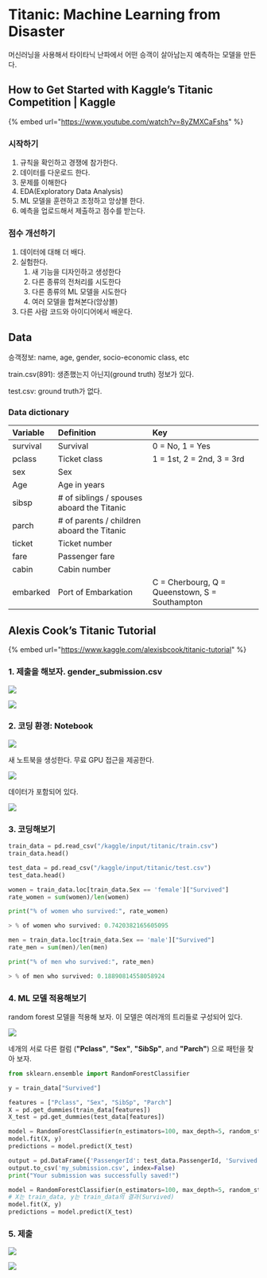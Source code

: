 # Titanic: Machine Learning from Disaster

머신러닝을 사용해서 타이타닉 난파에서 어떤 승객이 살아남는지 예측하는 모델을 만든다.

## How to Get Started with Kaggle’s Titanic Competition \| Kaggle

{% embed url="https://www.youtube.com/watch?v=8yZMXCaFshs" %}

### 시작하기

1. 규칙을 확인하고 경쟁에 참가한다.
2. 데이터를 다운로드 한다.
3. 문제를 이해한다
4. EDA\(Exploratory Data Analysis\)
5. ML 모델을 훈련하고 조정하고 앙상블 한다.
6. 예측을 업로드해서 제출하고 점수를 받는다.

### 점수 개선하기

1. 데이터에 대해 더 배다.
2. 실험한다.
   1. 새 기능을 디자인하고 생성한다
   2. 다른 종류의 전처리를 시도한다
   3. 다른 종류의 ML 모델을 시도한다
   4. 여러 모델을 합쳐본다\(앙상블\)
3. 다른 사람 코드와 아이디어에서 배운다.

## Data

승객정보: name, age, gender, socio-economic class, etc

train.csv\(891\): 생존했는지 아닌지\(ground truth\) 정보가 있다.

test.csv: ground truth가 없다.

### Data dictionary

| **Variable** | **Definition** | **Key** |
| :--- | :--- | :--- |
| survival | Survival | 0 = No, 1 = Yes |
| pclass | Ticket class | 1 = 1st, 2 = 2nd, 3 = 3rd |
| sex | Sex |  |
| Age | Age in years |  |
| sibsp | \# of siblings / spouses aboard the Titanic |  |
| parch | \# of parents / children aboard the Titanic |  |
| ticket | Ticket number |  |
| fare | Passenger fare |  |
| cabin | Cabin number |  |
| embarked | Port of Embarkation | C = Cherbourg, Q = Queenstown, S = Southampton |

## Alexis Cook’s Titanic Tutorial

{% embed url="https://www.kaggle.com/alexisbcook/titanic-tutorial" %}

### 1. 제출을 해보자. gender\_submission.csv

![](../../.gitbook/assets/image%20%2833%29%20%281%29.png)

![](../../.gitbook/assets/image%20%2819%29.png)

### 2. 코딩 환경: Notebook

![](../../.gitbook/assets/image%20%283%29.png)

새 노트북을 생성한다. 무료 GPU 접근을 제공한다.

![](../../.gitbook/assets/image%20%2831%29.png)

데이터가 포함되어 있다.

![](../../.gitbook/assets/image%20%2832%29.png)

### 3. 코딩해보기

```python
train_data = pd.read_csv("/kaggle/input/titanic/train.csv")
train_data.head()

test_data = pd.read_csv("/kaggle/input/titanic/test.csv")
test_data.head()
```

```python
women = train_data.loc[train_data.Sex == 'female']["Survived"]
rate_women = sum(women)/len(women)

print("% of women who survived:", rate_women)

> % of women who survived: 0.7420382165605095

men = train_data.loc[train_data.Sex == 'male']["Survived"]
rate_men = sum(men)/len(men)

print("% of men who survived:", rate_men)

> % of men who survived: 0.18890814558058924
```

### 4. ML 모델 적용해보기

random forest 모델을 적용해 보자. 이 모델은 여러개의 트리들로 구성되어 있다.

![](../../.gitbook/assets/image%20%2830%29%20%281%29.png)

네개의 서로 다른 컬럼  \(**"Pclass"**, **"Sex"**, **"SibSp"**, and **"Parch"**\) 으로 패턴을 찾아 보자.

```python
from sklearn.ensemble import RandomForestClassifier

y = train_data["Survived"]

features = ["Pclass", "Sex", "SibSp", "Parch"]
X = pd.get_dummies(train_data[features])
X_test = pd.get_dummies(test_data[features])

model = RandomForestClassifier(n_estimators=100, max_depth=5, random_state=1)
model.fit(X, y)
predictions = model.predict(X_test)

output = pd.DataFrame({'PassengerId': test_data.PassengerId, 'Survived': predictions})
output.to_csv('my_submission.csv', index=False)
print("Your submission was successfully saved!")
```



```python
model = RandomForestClassifier(n_estimators=100, max_depth=5, random_state=1)
# X는 train_data, y는 train_data의 결과(Survived)
model.fit(X, y)
predictions = model.predict(X_test)
```

### 5. 제출

![](../../.gitbook/assets/image%20%2818%29%20%281%29.png)

![](../../.gitbook/assets/image%20%2810%29.png)



